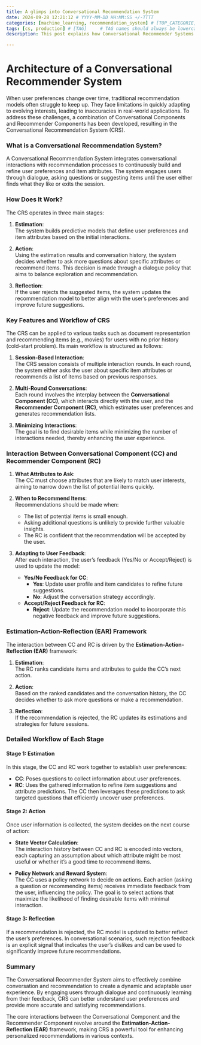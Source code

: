 ```yaml
---
title: A glimps into Conversational Recommendation System 
date: 2024-09-28 12:21:12 # YYYY-MM-DD HH:MM:SS +/-TTTT
categories: [machine_learning, recommendation_system] # [TOP_CATEGORIE, SUB_CATEGORIE]
tags: [cs, production] # [TAG]     # TAG names should always be lowercase
description: This post explains how Conversational Recommender Systems combine interactive dialogues with recommendation algorithms to adapt to user preferences and provide personalized suggestions through the Estimation-Action-Reflection (EAR) framework.

---
```


# Architecture of a Conversational Recommender System

When user preferences change over time, traditional recommendation models often struggle to keep up. They face limitations in quickly adapting to evolving interests, leading to inaccuracies in real-world applications. To address these challenges, a combination of Conversational Components and Recommender Components has been developed, resulting in the Conversational Recommendation System (CRS).

### What is a Conversational Recommendation System?

A Conversational Recommendation System integrates conversational interactions with recommendation processes to continuously build and refine user preferences and item attributes. The system engages users through dialogue, asking questions or suggesting items until the user either finds what they like or exits the session.

### How Does It Work?

The CRS operates in three main stages:

1. **Estimation**:  
   The system builds predictive models that define user preferences and item attributes based on the initial interactions.
   
2. **Action**:  
   Using the estimation results and conversation history, the system decides whether to ask more questions about specific attributes or recommend items. This decision is made through a dialogue policy that aims to balance exploration and recommendation.

3. **Reflection**:  
   If the user rejects the suggested items, the system updates the recommendation model to better align with the user’s preferences and improve future suggestions.

### Key Features and Workflow of CRS

The CRS can be applied to various tasks such as document representation and recommending items (e.g., movies) for users with no prior history (cold-start problem). Its main workflow is structured as follows:

1. **Session-Based Interaction**:  
   The CRS session consists of multiple interaction rounds. In each round, the system either asks the user about specific item attributes or recommends a list of items based on previous responses.

2. **Multi-Round Conversations**:  
   Each round involves the interplay between the **Conversational Component (CC)**, which interacts directly with the user, and the **Recommender Component (RC)**, which estimates user preferences and generates recommendation lists.

3. **Minimizing Interactions**:  
   The goal is to find desirable items while minimizing the number of interactions needed, thereby enhancing the user experience.

### Interaction Between Conversational Component (CC) and Recommender Component (RC)

1. **What Attributes to Ask**:  
   The CC must choose attributes that are likely to match user interests, aiming to narrow down the list of potential items quickly.

2. **When to Recommend Items**:  
   Recommendations should be made when:
   - The list of potential items is small enough.
   - Asking additional questions is unlikely to provide further valuable insights.
   - The RC is confident that the recommendation will be accepted by the user.

3. **Adapting to User Feedback**:  
   After each interaction, the user’s feedback (Yes/No or Accept/Reject) is used to update the model:
   - **Yes/No Feedback for CC**:  
     - **Yes**: Update user profile and item candidates to refine future suggestions.  
     - **No**: Adjust the conversation strategy accordingly.
   - **Accept/Reject Feedback for RC**:  
     - **Reject**: Update the recommendation model to incorporate this negative feedback and improve future suggestions.

### Estimation-Action-Reflection (EAR) Framework

The interaction between CC and RC is driven by the **Estimation-Action-Reflection (EAR)** framework:

1. **Estimation**:  
   The RC ranks candidate items and attributes to guide the CC’s next action.

2. **Action**:  
   Based on the ranked candidates and the conversation history, the CC decides whether to ask more questions or make a recommendation.

3. **Reflection**:  
   If the recommendation is rejected, the RC updates its estimations and strategies for future sessions.

### Detailed Workflow of Each Stage

#### Stage 1: Estimation

In this stage, the CC and RC work together to establish user preferences:

- **CC**: Poses questions to collect information about user preferences.
- **RC**: Uses the gathered information to refine item suggestions and attribute predictions. The CC then leverages these predictions to ask targeted questions that efficiently uncover user preferences.

#### Stage 2: Action

Once user information is collected, the system decides on the next course of action:

- **State Vector Calculation**:  
   The interaction history between CC and RC is encoded into vectors, each capturing an assumption about which attribute might be most useful or whether it’s a good time to recommend items.

- **Policy Network and Reward System**:  
   The CC uses a policy network to decide on actions. Each action (asking a question or recommending items) receives immediate feedback from the user, influencing the policy. The goal is to select actions that maximize the likelihood of finding desirable items with minimal interaction.

#### Stage 3: Reflection

If a recommendation is rejected, the RC model is updated to better reflect the user’s preferences. In conversational scenarios, such rejection feedback is an explicit signal that indicates the user’s dislikes and can be used to significantly improve future recommendations.

### Summary

The Conversational Recommender System aims to effectively combine conversation and recommendation to create a dynamic and adaptable user experience. By engaging users through dialogue and continuously learning from their feedback, CRS can better understand user preferences and provide more accurate and satisfying recommendations.

The core interactions between the Conversational Component and the Recommender Component revolve around the **Estimation-Action-Reflection (EAR)** framework, making CRS a powerful tool for enhancing personalized recommendations in various contexts.
